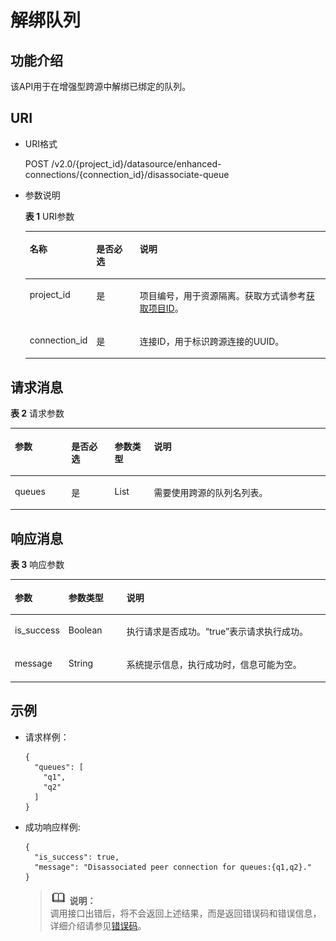 # 解绑队列<a name="dli_02_0192"></a>

## 功能介绍<a name="section13287428103611"></a>

该API用于在增强型跨源中解绑已绑定的队列。

## URI<a name="section52924285361"></a>

-   URI格式

    POST /v2.0/\{project\_id\}/datasource/enhanced-connections/\{connection\_id\}/disassociate-queue

-   参数说明

    **表 1**  URI参数

    <a name="table18299172853614"></a>
    <table><thead align="left"><tr id="row947592853614"><th class="cellrowborder" valign="top" width="19.35%" id="mcps1.2.4.1.1"><p id="p1347513282368"><a name="p1347513282368"></a><a name="p1347513282368"></a>名称</p>
    </th>
    <th class="cellrowborder" valign="top" width="14.89%" id="mcps1.2.4.1.2"><p id="p74757287366"><a name="p74757287366"></a><a name="p74757287366"></a>是否必选</p>
    </th>
    <th class="cellrowborder" valign="top" width="65.75999999999999%" id="mcps1.2.4.1.3"><p id="p1475182833610"><a name="p1475182833610"></a><a name="p1475182833610"></a>说明</p>
    </th>
    </tr>
    </thead>
    <tbody><tr id="row16475152833619"><td class="cellrowborder" valign="top" width="19.35%" headers="mcps1.2.4.1.1 "><p id="p1547552803615"><a name="p1547552803615"></a><a name="p1547552803615"></a>project_id</p>
    </td>
    <td class="cellrowborder" valign="top" width="14.89%" headers="mcps1.2.4.1.2 "><p id="p19475828123613"><a name="p19475828123613"></a><a name="p19475828123613"></a>是</p>
    </td>
    <td class="cellrowborder" valign="top" width="65.75999999999999%" headers="mcps1.2.4.1.3 "><p id="p1310472724012"><a name="p1310472724012"></a><a name="p1310472724012"></a>项目编号，用于资源隔离。获取方式请参考<a href="获取项目ID.md">获取项目ID</a>。</p>
    </td>
    </tr>
    <tr id="row1758412516020"><td class="cellrowborder" valign="top" width="19.35%" headers="mcps1.2.4.1.1 "><p id="p84192317188"><a name="p84192317188"></a><a name="p84192317188"></a>connection_id</p>
    </td>
    <td class="cellrowborder" valign="top" width="14.89%" headers="mcps1.2.4.1.2 "><p id="p1941914313180"><a name="p1941914313180"></a><a name="p1941914313180"></a>是</p>
    </td>
    <td class="cellrowborder" valign="top" width="65.75999999999999%" headers="mcps1.2.4.1.3 "><p id="p94197315183"><a name="p94197315183"></a><a name="p94197315183"></a>连接ID，用于标识跨源连接的UUID。</p>
    </td>
    </tr>
    </tbody>
    </table>


## 请求消息<a name="section1831452873613"></a>

**表 2**  请求参数

<a name="table965315377819"></a>
<table><thead align="left"><tr id="row3654123717814"><th class="cellrowborder" valign="top" width="17.89178917891789%" id="mcps1.2.5.1.1"><p id="p1265453712813"><a name="p1265453712813"></a><a name="p1265453712813"></a>参数</p>
</th>
<th class="cellrowborder" valign="top" width="13.77137713771377%" id="mcps1.2.5.1.2"><p id="p9654237585"><a name="p9654237585"></a><a name="p9654237585"></a>是否必选</p>
</th>
<th class="cellrowborder" valign="top" width="12.49124912491249%" id="mcps1.2.5.1.3"><p id="p19937461398"><a name="p19937461398"></a><a name="p19937461398"></a>参数类型</p>
</th>
<th class="cellrowborder" valign="top" width="55.84558455845584%" id="mcps1.2.5.1.4"><p id="p265416379818"><a name="p265416379818"></a><a name="p265416379818"></a>说明</p>
</th>
</tr>
</thead>
<tbody><tr id="row7654203716810"><td class="cellrowborder" valign="top" width="17.89178917891789%" headers="mcps1.2.5.1.1 "><p id="p15107358183"><a name="p15107358183"></a><a name="p15107358183"></a>queues</p>
</td>
<td class="cellrowborder" valign="top" width="13.77137713771377%" headers="mcps1.2.5.1.2 "><p id="p8107558589"><a name="p8107558589"></a><a name="p8107558589"></a>是</p>
</td>
<td class="cellrowborder" valign="top" width="12.49124912491249%" headers="mcps1.2.5.1.3 "><p id="p14937126595"><a name="p14937126595"></a><a name="p14937126595"></a>List</p>
</td>
<td class="cellrowborder" valign="top" width="55.84558455845584%" headers="mcps1.2.5.1.4 "><p id="p181078586810"><a name="p181078586810"></a><a name="p181078586810"></a>需要使用跨源的队列名列表。</p>
</td>
</tr>
</tbody>
</table>

## 响应消息<a name="section134515287360"></a>

**表 3**  响应参数

<a name="table8348112818368"></a>
<table><thead align="left"><tr id="row11478132863610"><th class="cellrowborder" valign="top" width="15.628437156284372%" id="mcps1.2.4.1.1"><p id="p04782028173616"><a name="p04782028173616"></a><a name="p04782028173616"></a>参数</p>
</th>
<th class="cellrowborder" valign="top" width="18.5981401859814%" id="mcps1.2.4.1.2"><p id="p34781128193612"><a name="p34781128193612"></a><a name="p34781128193612"></a>参数类型</p>
</th>
<th class="cellrowborder" valign="top" width="65.77342265773424%" id="mcps1.2.4.1.3"><p id="p1347917286364"><a name="p1347917286364"></a><a name="p1347917286364"></a>说明</p>
</th>
</tr>
</thead>
<tbody><tr id="row18479182813362"><td class="cellrowborder" valign="top" width="15.628437156284372%" headers="mcps1.2.4.1.1 "><p id="p392161273513"><a name="p392161273513"></a><a name="p392161273513"></a>is_success</p>
</td>
<td class="cellrowborder" valign="top" width="18.5981401859814%" headers="mcps1.2.4.1.2 "><p id="p18921161219357"><a name="p18921161219357"></a><a name="p18921161219357"></a>Boolean</p>
</td>
<td class="cellrowborder" valign="top" width="65.77342265773424%" headers="mcps1.2.4.1.3 "><p id="p12921712163514"><a name="p12921712163514"></a><a name="p12921712163514"></a>执行请求是否成功。“true”表示请求执行成功。</p>
</td>
</tr>
<tr id="row14946145019340"><td class="cellrowborder" valign="top" width="15.628437156284372%" headers="mcps1.2.4.1.1 "><p id="p692141213515"><a name="p692141213515"></a><a name="p692141213515"></a>message</p>
</td>
<td class="cellrowborder" valign="top" width="18.5981401859814%" headers="mcps1.2.4.1.2 "><p id="p6921012133518"><a name="p6921012133518"></a><a name="p6921012133518"></a>String</p>
</td>
<td class="cellrowborder" valign="top" width="65.77342265773424%" headers="mcps1.2.4.1.3 "><p id="p1921161214351"><a name="p1921161214351"></a><a name="p1921161214351"></a>系统提示信息，执行成功时，信息可能为空。</p>
</td>
</tr>
</tbody>
</table>

## 示例<a name="section910624615450"></a>

-   请求样例：

    ```
    {
      "queues": [
        "q1",
        "q2"
      ]
    }
    ```


-   成功响应样例:

    ```
    {
      "is_success": true,
      "message": "Disassociated peer connection for queues:{q1,q2}."
    }
    ```

    >![](public_sys-resources/icon-note.gif) **说明：**   
    >调用接口出错后，将不会返回上述结果，而是返回错误码和错误信息，详细介绍请参见[错误码](错误码.md)。  


